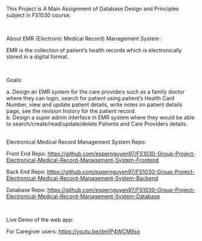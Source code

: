 This Project is A Main Assignment of Database Design and Principles subject in FS1030 course.

<br>

About EMR (Electronic Medical Record) Management System :
<br>

EMR is the collection of patient’s health records which is electronically stored in a digital format.


<br>


Goals:
<br>

a. Design an EMR system for the care providers such as a family doctor where they can login, search for patient using patient’s Health Card Number, view and update patient details, write notes on patient details page, see the revision history for the patient record.
<br>
b. Design a super admin interface in EMR system where they would be able to search/create/read/update/delete Patients and Care Providers details.


<br>
Electronical Medical Record Management System Repo:
<br>


Front End Repo: https://github.com/espernguyen97/FS1030-Group-Project-Electronical-Medical-Record-Management-System-Frontend

Back End Repo: https://github.com/espernguyen97/FS1030-Group-Project-Electronical-Medical-Record-Management-System-Backend

Database Repo: https://github.com/espernguyen97/FS1030-Group-Project-Electronical-Medical-Record-Management-System-Database

<br>

Live Demo of the web app: 
<br>

For Caregiver users:  https://youtu.be/dm1P4WCM9so

